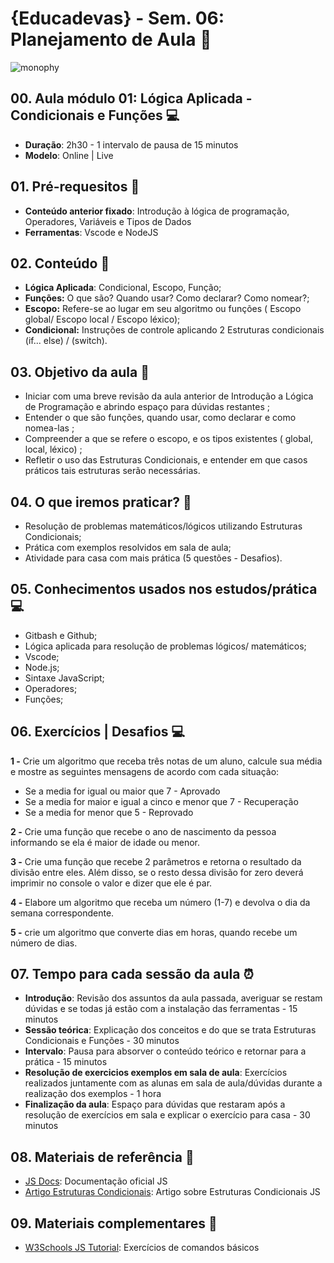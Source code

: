 # {Educadevas} - Sem. 06: Planejamento de Aula :purple_heart: 
 ![monophy](https://media.giphy.com/media/1eEH7dQ2xwN95RwGQf/giphy.gif)
  
## 00. Aula módulo 01: Lógica Aplicada - Condicionais e Funções :computer: 
* **Duração**: 2h30 - 1 intervalo de pausa de 15 minutos
* **Modelo**: Online | Live

## 01. Pré-requesitos :memo: 
* **Conteúdo anterior fixado**: Introdução à lógica de programação, Operadores, Variáveis e Tipos de Dados
* **Ferramentas**: Vscode e NodeJS

## 02. Conteúdo :memo: 
* **Lógica Aplicada**: Condicional, Escopo, Função;
* **Funções:** O que são? Quando usar? Como declarar? Como nomear?;
* **Escopo:** Refere-se ao lugar em seu algoritmo ou funções ( Escopo global/ Escopo local / Escopo léxico);
* **Condicional:** Instruções de controle aplicando 2 Estruturas condicionais (if... else) / (switch).

## 03. Objetivo da aula :memo: 
* Iniciar com uma breve revisão da aula anterior de Introdução a Lógica de Programação e abrindo espaço para dúvidas restantes ;
* Entender o que são funções, quando usar, como declarar e como nomea-las ;
* Compreender a que se refere o escopo, e os tipos existentes ( global, local, léxico) ;
* Refletir o uso das Estruturas Condicionais, e entender em que casos práticos tais estruturas serão necessárias.

## 04. O que iremos praticar? :muscle:
* Resolução de problemas matemáticos/lógicos utilizando Estruturas Condicionais;
* Prática com exemplos resolvidos em sala de aula;
* Atividade para casa com mais prática (5 questões - Desafios).
  
## 05. Conhecimentos usados nos estudos/prática :computer: 
* Gitbash e Github;
* Lógica aplicada para resolução de problemas lógicos/ matemáticos;
* Vscode;
* Node.js;
* Sintaxe JavaScript;
* Operadores;
* Funções;

## 06. Exercícios | Desafios :computer: 

**1 -** Crie um algoritmo que receba três notas de um aluno, calcule sua média e mostre as seguintes mensagens de acordo com cada situação:

  - Se a media for igual ou maior que 7 - Aprovado
  - Se a media for maior e igual a cinco e menor que 7 - Recuperação
  - Se a media for menor que 5 - Reprovado

**2 -** Crie uma função que recebe o ano de nascimento da pessoa informando se ela é maior de idade ou menor.

**3 -** Crie uma função que recebe 2 parâmetros e retorna o resultado da divisão entre eles. Além disso, se o resto dessa divisão for zero deverá imprimir no console o valor e dizer que ele é par.

**4 -** Elabore um algoritmo que receba um número (1-7) e devolva o dia da semana correspondente.

**5 -** crie um algoritmo que converte dias em horas, quando recebe um número de dias.
 
 
## 07. Tempo para cada sessão da aula ⏰
* **Introdução**: Revisão dos assuntos da aula passada, averiguar se restam dúvidas e se todas já estão com a instalação das ferramentas - 15 minutos
* **Sessão teórica**: Explicação dos conceitos e do que se trata Estruturas Condicionais e Funções - 30 minutos
* **Intervalo**: Pausa para absorver o conteúdo teórico e retornar para a prática - 15 minutos
* **Resolução de exercicios exemplos em sala de aula**: Exercícios realizados juntamente com as alunas em sala de aula/dúvidas durante a realização dos exemplos - 1 hora
* **Finalização da aula**: Espaço para dúvidas que restaram após a resolução de exercícios em sala e explicar o exercício para casa - 30 minutos 
 

 ## 08. Materiais de referência :memo: 
- [JS Docs](https://developer.mozilla.org/pt-BR/docs/Web/JavaScript/Reference/Statements/if...else): Documentação oficial JS
- [Artigo Estruturas Condicionais](https://www.devmedia.com.br/javascript-estrutura-condicional-if/40611): Artigo sobre Estruturas Condicionais JS

## 09. Materiais complementares :memo: 
- [W3Schools JS Tutorial](https://www.w3schools.com/js/default.asp): Exercícios de comandos básicos
